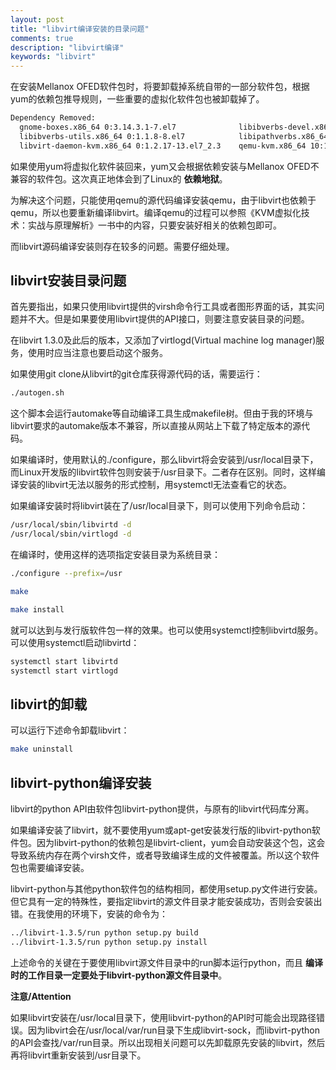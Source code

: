 ```yaml
---
layout: post
title: "libvirt编译安装的目录问题"
comments: true
description: "libvirt编译"
keywords: "libvirt"
---
```


在安装Mellanox OFED软件包时，将要卸载掉系统自带的一部分软件包，根据yum的依赖包推导规则，一些重要的虚拟化软件包也被卸载掉了。

```bash
Dependency Removed:
  gnome-boxes.x86_64 0:3.14.3.1-7.el7              libibverbs-devel.x86_64 0:1.1.8-8.el7    libibverbs-devel-static.x86_64 0:1.1.8-8.el7   
  libibverbs-utils.x86_64 0:1.1.8-8.el7            libipathverbs.x86_64 0:1.3-2.el7         librdmacm.x86_64 0:1.0.21-1.el7               
  libvirt-daemon-kvm.x86_64 0:1.2.17-13.el7_2.3    qemu-kvm.x86_64 10:1.5.3-105.el7_2.4   
```

如果使用yum将虚拟化软件装回来，yum又会根据依赖安装与Mellanox OFED不兼容的软件包。这次真正地体会到了Linux的 **依赖地狱**。

为解决这个问题，只能使用qemu的源代码编译安装qemu，由于libvirt也依赖于qemu，所以也要重新编译libvirt。编译qemu的过程可以参照《KVM虚拟化技术：实战与原理解析》一书中的内容，只要安装好相关的依赖包即可。

而libvirt源码编译安装则存在较多的问题。需要仔细处理。

## libvirt安装目录问题

首先要指出，如果只使用libvirt提供的virsh命令行工具或者图形界面的话，其实问题并不大。但是如果要使用libvirt提供的API接口，则要注意安装目录的问题。

在libvirt 1.3.0及此后的版本，又添加了virtlogd(Virtual machine log manager)服务，使用时应当注意也要启动这个服务。

如果使用git clone从libvirt的git仓库获得源代码的话，需要运行：

```bash
./autogen.sh
```

这个脚本会运行automake等自动编译工具生成makefile树。但由于我的环境与libvirt要求的automake版本不兼容，所以直接从网站上下载了特定版本的源代码。

如果编译时，使用默认的./configure，那么libvirt将会安装到/usr/local目录下，而Linux开发版的libvirt软件包则安装于/usr目录下。二者存在区别。同时，这样编译安装的libvirt无法以服务的形式控制，用systemctl无法查看它的状态。

如果编译安装时将libvirt装在了/usr/local目录下，则可以使用下列命令启动：
```bash
/usr/local/sbin/libvirtd -d 
/usr/local/sbin/virtlogd -d
```

在编译时，使用这样的选项指定安装目录为系统目录：

```bash
./configure --prefix=/usr

make

make install
```

就可以达到与发行版软件包一样的效果。也可以使用systemctl控制libvirtd服务。可以使用systemctl启动libvirtd：
```bash
systemctl start libvirtd
systemctl start virtlogd
```

## libvirt的卸载

可以运行下述命令卸载libvirt：
```bash
make uninstall
```

## libvirt-python编译安装

libvirt的python API由软件包libvirt-python提供，与原有的libvirt代码库分离。

如果编译安装了libvirt，就不要使用yum或apt-get安装发行版的libvirt-python软件包。因为libvirt-python的依赖包是libvirt-client，yum会自动安装这个包，这会导致系统内存在两个virsh文件，或者导致编译生成的文件被覆盖。所以这个软件包也需要编译安装。

libvirt-python与其他python软件包的结构相同，都使用setup.py文件进行安装。但它具有一定的特殊性，要指定libvirt的源文件目录才能安装成功，否则会安装出错。在我使用的环境下，安装的命令为：

```bash
../libvirt-1.3.5/run python setup.py build
../libvirt-1.3.5/run python setup.py install
```

上述命令的关键在于要使用libvirt源文件目录中的run脚本运行python，而且 **编译时的工作目录一定要处于libvirt-python源文件目录中**。

**注意/Attention**

如果libvirt安装在/usr/local目录下，使用libvirt-python的API时可能会出现路径错误。因为libvirt会在/usr/local/var/run目录下生成libvirt-sock，而libvirt-python的API会查找/var/run目录。所以出现相关问题可以先卸载原先安装的libvirt，然后再将libvirt重新安装到/usr目录下。

